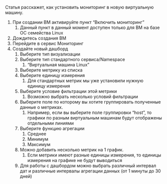 Статья расскажет, как установить мониторинг в новую виртуальную машину.

1.  При создании ВМ активируйте пункт “Включить мониторинг”
    1.  Данный пункт в данный момент доступен только для ВМ на базе ОС семейства Linux
2.  Дождитесь создания ВМ
3.  Перейдите в сервис Мониторинг
4.  Создайте новый дашборд
    1.  Выберите тип визуализации
    2.  Выберите тип стандартного сервиса/Namespace
        1.  “Виртуальная машина Linux”
    3.  Выберите метрику из списка
    4.  Выберите единицу измерения
        1.  Для стандартных метрик мы уже установили нужную единицу измерения
    5.  Выберите условие фильтрации этой метрики
        1.  Возможно выбрать несколько условий фильтрации
    6.  Выберите поле по которому вы хотите группировать полученные данные о метриках.
        1.  Например, если вы выберите поле группировки “host”, то графики по разным виртуальным машинам будут отображены отдельными линиями
    7.  Выберите функцию агрегации
        1.  Среднее
        2.  Минимум
        3.  Максимум
    8.  Можно добавить несколько метрик на 1 график. 
        1.  Если метрики имеют разные единицы измерения, то единицы измерения на графике не будут выводиться
    9.  Для работы с дашбордом можно выбрать различный интервал дат и различные интервалы агрегации данных (от 1 минуты до 30 дней)